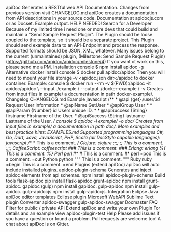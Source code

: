 apiDoc Generates a RESTful web API Documentation. Changes from previous version visit CHANGELOG.md apiDoc creates a documentation from API descriptions in your source code. Documentation at apidocjs.com or as Docset. Example output. HELP NEEDED! Search for a Developer Because of my limited time i need one or more devs that could build and maintain a "Send Sample Request Plugin". The Plugin should be loose coupled to the template, so it should be a separate project. This Plugin should send example data to an API-Endpoint and process the response. Supported formats should be JSON, XML, whatever. Many issues belong to the current (unmaintained) plugin, (Milestone: Send Sample Request Plugin)(https://github.com/apidoc/apidoc/milestone/4) If you want ot work on this, please send me a PM. Installation console $ npm install apidoc -g Alternative docker install console $ docker pull apidoc/apidoc Then you will need to mount your file storage -v <apidoc.json dir>:/apidoc to docker container. Example: console $ docker run --rm -v $(PWD):/apidoc -it apidoc/apidoc \ --input ./example \ --output ./docker-example \ -v Creates from input files in example/ a documentation in path docker-example/. Changelog CHANGELOG.md Example javascript /** * @api {get} /user/:id Request User information * @apiName GetUser * @apiGroup User * * @apiParam {Number} id Users unique ID. * * @apiSuccess {String} firstname Firstname of the User. * @apiSuccess {String} lastname Lastname of the User. */ console $ apidoc -i example/ -o doc/ Creates from input files in example/ a documentation in path doc/. More examples and best practice hints: EXAMPLES.md Supported programming languages C#, Go, Dart, Java, JavaScript, PHP, Scala (all DocStyle capable languages): javascript /** * This is a comment. */ Clojure: clojure ;;;; ;; This is a comment. ;;;; CoffeeScript: coffeescript ### This is a comment. ### Erlang: erlang %{ This is a comment. %} Perl perl #** # This is a comment. #* perl =pod This is a comment. =cut Python python """ This is a comment. """ Ruby ruby =begin This is a comment. =end Plugins (extend apiDoc) apiDoc will auto include installed plugins. apidoc-plugin-schema Generates and inject apidoc elements from api schemas. npm install apidoc-plugin-schema Build tools flask-apidoc pip install flask-apidoc grunt-apidoc npm install grunt-apidoc. gapidoc (gulp) npm install gapidoc. gulp-apidoc npm install gulp-apidoc. gulp-apidocjs npm install gulp-apidocjs. Integration Eclipse Java apiDoc editor templates Eclipse plugin Microsoft WebAPI Sublime Text plugin Converter apidoc-swagger gulp-apidoc-swagger Docmaster FAQ Filter for public / private API Extend apiDoc and write your own Plugin For details and an example view apidoc-plugin-test Help Please add issues if you have a question or found a problem. Pull requests are welcome too! A chat about apiDoc is on Gitter.